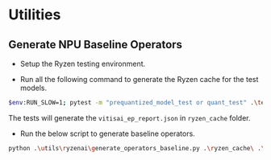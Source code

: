 # Utilities


## Generate NPU Baseline Operators

* Setup the Ryzen testing environment.

* Run all the following command to generate the Ryzen cache for the test models.

```bash
$env:RUN_SLOW=1; pytest -m "prequantized_model_test or quant_test" .\tests\ryzenai\
```

The tests will generate the `vitisai_ep_report.json` in `ryzen_cache` folder.


* Run the below script to generate baseline operators.

```bash
python .\utils\ryzenai\generate_operators_baseline.py .\ryzen_cache\ .\tests\ryzenai\operators_baseline.json
```